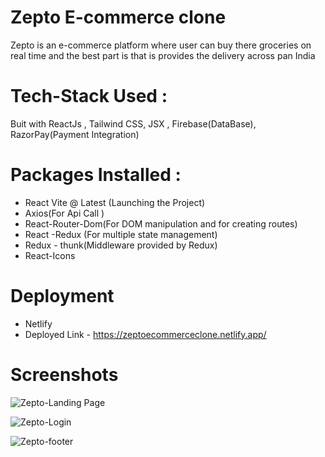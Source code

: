 
# Zepto E-commerce clone

Zepto is an e-commerce platform where user can buy there groceries
on real time and the best part is that is provides the delivery across pan India

# Tech-Stack Used :
Buit with ReactJs , Tailwind CSS, JSX , Firebase(DataBase), RazorPay(Payment Integration) 

# Packages Installed :
 - React Vite @ Latest (Launching the Project)
 - Axios(For Api Call )
 - React-Router-Dom(For DOM manipulation and for creating routes)
 - React -Redux (For multiple state management)
 - Redux - thunk(Middleware provided by Redux)
 - React-Icons

# Deployment 
 - Netlify
 - Deployed Link - https://zeptoecommerceclone.netlify.app/

# Screenshots
![Zepto-Landing Page](https://github.com/Anshu1997-cloud/Product-Site-Clone/assets/135546335/61926106-63ed-4bf2-ad84-1299bd1a6746)

![Zepto-Login](https://github.com/Anshu1997-cloud/Product-Site-Clone/assets/135546335/f5579a34-8381-42c4-9812-a1821ff009cc)

![Zepto-footer](https://github.com/Anshu1997-cloud/Product-Site-Clone/assets/135546335/14e5c525-4b2f-474d-ba15-966124c087ae)


